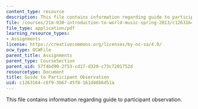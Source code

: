 ```yaml
---
content_type: resource
description: This file contains information regarding guide to participant observation.
file: /courses/21m-030-introduction-to-world-music-spring-2013/c1263164c6f93b6745f8161d46b6d51a_MIT21M_030S13_paper2Partob.pdf
file_type: application/pdf
learning_resource_types:
- Assignments
license: https://creativecommons.org/licenses/by-nc-sa/4.0/
ocw_type: OCWFile
parent_title: Assignments
parent_type: CourseSection
parent_uid: 57f4bd90-2f53-cd17-d320-c73c7201752d
resourcetype: Document
title: Guide to Participant Observation
uid: c1263164-c6f9-3b67-45f8-161d46b6d51a
---
```

This file contains information regarding guide to participant observation.